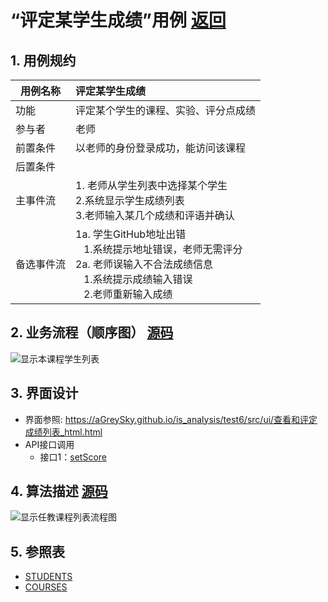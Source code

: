 # “评定某学生成绩”用例 [返回](../../README.md)

## 1. 用例规约

|用例名称|评定某学生成绩|
|-------|:-------------|
|功能|评定某个学生的课程、实验、评分点成绩|
|参与者|老师|
|前置条件| 以老师的身份登录成功，能访问该课程|
|后置条件||
|主事件流| 1. 老师从学生列表中选择某个学生<br/>2.系统显示学生成绩列表<br/>3.老师输入某几个成绩和评语并确认|
|备选事件流|1a. 学生GitHub地址出错 <br/>&nbsp;&nbsp; 1.系统提示地址错误，老师无需评分 <br/> 2a. 老师误输入不合法成绩信息 <br/>&nbsp;&nbsp; 1.系统提示成绩输入错误<br/> &nbsp;&nbsp; 2.老师重新输入成绩|

## 2. 业务流程（顺序图） [源码](../顺序图/评定某学生成绩.wsd)
![显示本课程学生列表](../images/顺序图/评定某学生成绩.png) 


## 3. 界面设计
- 界面参照: https://aGreySky.github.io/is_analysis/test6/src/ui/查看和评定成绩列表_html.html
- API接口调用
    - 接口1：[setScore](../接口/setScore.md)

## 4. 算法描述 [源码](../流程图/评定某学生成绩流程图.wsd)
![显示任教课程列表流程图](../images/流程图/评定某学生成绩流程图.png)
    
## 5. 参照表

- [STUDENTS](../数据库设计/数据库设计.md/#STUDENTS)
- [COURSES](../数据库设计/数据库设计.md/#COURSES)